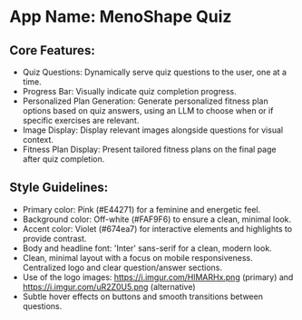 # **App Name**: MenoShape Quiz

## Core Features:

- Quiz Questions: Dynamically serve quiz questions to the user, one at a time.
- Progress Bar: Visually indicate quiz completion progress.
- Personalized Plan Generation: Generate personalized fitness plan options based on quiz answers, using an LLM to choose when or if specific exercises are relevant.
- Image Display: Display relevant images alongside questions for visual context.
- Fitness Plan Display: Present tailored fitness plans on the final page after quiz completion.

## Style Guidelines:

- Primary color: Pink (#E44271) for a feminine and energetic feel.
- Background color: Off-white (#FAF9F6) to ensure a clean, minimal look.
- Accent color: Violet (#674ea7) for interactive elements and highlights to provide contrast.
- Body and headline font: 'Inter' sans-serif for a clean, modern look.
- Clean, minimal layout with a focus on mobile responsiveness. Centralized logo and clear question/answer sections.
- Use of the logo images: https://i.imgur.com/HlMARHx.png (primary) and https://i.imgur.com/uR2Z0U5.png (alternative)
- Subtle hover effects on buttons and smooth transitions between questions.